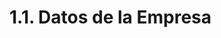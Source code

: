 # 1.1. Datos de la Empresa

<div align="center">
<!--
  <a href="https://github.com/othneildrew/Best-README-Template">
    <img src="https://raw.githubusercontent.com/Flutterando/README-Template/master/readme_assets/readme_example_assets/logo-original.png" alt="Logo" width="80" style=" padding-right: 30px;">
  </a>
  <a href="https://github.com/Flutterando/README-Template/">
    <img src="https://raw.githubusercontent.com/Flutterando/README-Template/master/readme_assets/logo-flutterando.png" alt="Logo" width="95">
  </a>

  <br />
  <p align="center">
    A Flutterando style README template for the community's projects and packages. It is open and free to use in your projects too! 
    <br>
    <br>
    <a href="https://github.com/Flutterando/README-Template/blob/master/EXAMPLE_README.md">View Example</a>
    ·
    <a href="https://github.com/Flutterando/README-Template/issues">Report Bug</a>
    ·
    <a href="https://github.com/Flutterando/README-Template/issues">Request Feature</a>
  </p>
</div>